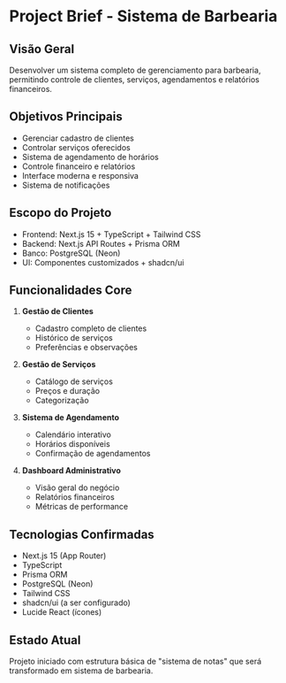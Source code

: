 # Project Brief - Sistema de Barbearia

## Visão Geral
Desenvolver um sistema completo de gerenciamento para barbearia, permitindo controle de clientes, serviços, agendamentos e relatórios financeiros.

## Objetivos Principais
- Gerenciar cadastro de clientes
- Controlar serviços oferecidos
- Sistema de agendamento de horários
- Controle financeiro e relatórios
- Interface moderna e responsiva
- Sistema de notificações

## Escopo do Projeto
- Frontend: Next.js 15 + TypeScript + Tailwind CSS
- Backend: Next.js API Routes + Prisma ORM
- Banco: PostgreSQL (Neon)
- UI: Componentes customizados + shadcn/ui

## Funcionalidades Core
1. **Gestão de Clientes**
   - Cadastro completo de clientes
   - Histórico de serviços
   - Preferências e observações

2. **Gestão de Serviços**
   - Catálogo de serviços
   - Preços e duração
   - Categorização

3. **Sistema de Agendamento**
   - Calendário interativo
   - Horários disponíveis
   - Confirmação de agendamentos

4. **Dashboard Administrativo**
   - Visão geral do negócio
   - Relatórios financeiros
   - Métricas de performance

## Tecnologias Confirmadas
- Next.js 15 (App Router)
- TypeScript
- Prisma ORM
- PostgreSQL (Neon)
- Tailwind CSS
- shadcn/ui (a ser configurado)
- Lucide React (ícones)

## Estado Atual
Projeto iniciado com estrutura básica de "sistema de notas" que será transformado em sistema de barbearia.
